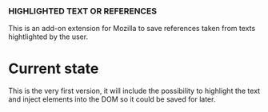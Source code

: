 ### HIGHLIGHTED TEXT OR REFERENCES
This is an add-on extension for Mozilla to save references taken from texts hightlighted by the user.

# Current state
This is the very first version, it will include the possibility to highlight the text and inject elements into the DOM so it could be saved for later.

